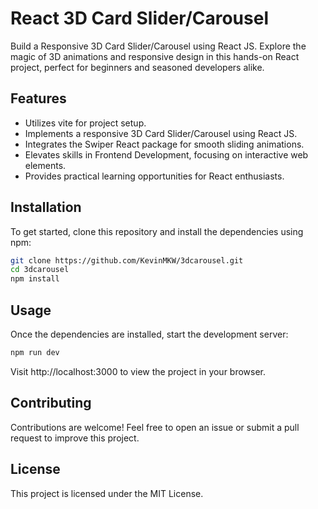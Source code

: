 # React 3D Card Slider/Carousel

Build a Responsive 3D Card Slider/Carousel using React JS. Explore the magic of 3D animations and responsive design in this hands-on React project, perfect for beginners and seasoned developers alike.

## Features
- Utilizes vite for project setup.
- Implements a responsive 3D Card Slider/Carousel using React JS.
- Integrates the Swiper React package for smooth sliding animations.
- Elevates skills in Frontend Development, focusing on interactive web elements.
- Provides practical learning opportunities for React enthusiasts.

## Installation
To get started, clone this repository and install the dependencies using npm:

```bash
git clone https://github.com/KevinMKW/3dcarousel.git
cd 3dcarousel
npm install
```

## Usage
Once the dependencies are installed, start the development server:

```bash
npm run dev
```
Visit http://localhost:3000 to view the project in your browser.

## Contributing
Contributions are welcome! Feel free to open an issue or submit a pull request to improve this project.

## License
This project is licensed under the MIT License.

